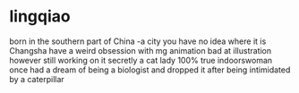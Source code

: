# lingqiao
 born in the southern part of China -a city you have no idea where it is Changsha
 have a weird obsession with mg animation
 bad at illustration however still working on it
 secretly a cat lady 100% true indoorswoman
 once had a dream of being a biologist and dropped it after being intimidated by a caterpillar
